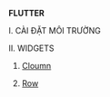 **FLUTTER**

I. CÀI ĐẶT MÔI TRƯỜNG

II. WIDGETS

1. [Cloumn](widgets/column.md)

2. [Row](widgets/row.md)